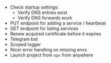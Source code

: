 - Check startup settings:
  - Verify DNS entries exist
  - Verify DNS forwards work
- PUT endpoint for adding a service / heartbeat
- GET endpoint for listing services
- Renew acquired certificate before it expires
- Telegram bot
- Scoped logger
- Nicer error handling on missing envs
- Launch project from `npx` from anywhere

